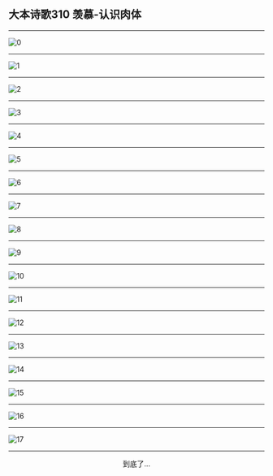 
## 大本诗歌310 羡慕-认识肉体
        
<div id="aplayer0"></div>

---

<img alt="0" data-original="/data/d0310/0">

---

<img alt="1" data-original="/data/d0310/1">

---

<img alt="2" data-original="/data/d0310/2">

---

<img alt="3" data-original="/data/d0310/3">

---

<img alt="4" data-original="/data/d0310/4">

---

<img alt="5" data-original="/data/d0310/5">

---

<img alt="6" data-original="/data/d0310/6">

---

<img alt="7" data-original="/data/d0310/7">

---

<img alt="8" data-original="/data/d0310/8">

---

<img alt="9" data-original="/data/d0310/9">

---

<img alt="10" data-original="/data/d0310/10">

---

<img alt="11" data-original="/data/d0310/11">

---

<img alt="12" data-original="/data/d0310/12">

---

<img alt="13" data-original="/data/d0310/13">

---

<img alt="14" data-original="/data/d0310/14">

---

<img alt="15" data-original="/data/d0310/15">

---

<img alt="16" data-original="/data/d0310/16">

---

<img alt="17" data-original="/data/d0310/17">

---

<p style="text-align: center">到底了...</p>

<script src="/js/dist-view.js"></script>

<script>
MAIN.id = 'd0310';
        
const ap0 = new APlayer({
    container: document.getElementById('aplayer0'),
    volume: 1,
    loop: 'none',
    preload: 'none',
    audio: [{
        name: '大本诗歌310.mp3',
        artist: '大本诗歌',
        url: 'https://res.wx.qq.com/voice/getvoice?mediaid=MzI0NTk3MDM5M18yMjQ3NDkxMzM1',
        cover: '/favicon'
    }]
});
</script>
